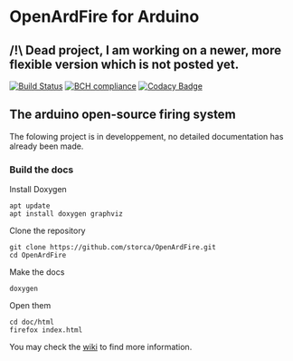 # OpenArdFire for Arduino
## /!\ Dead project, I am working on a newer, more flexible version which is not posted yet.
[![Build Status](https://travis-ci.org/storca/OpenArdFire.svg?branch=master)](https://travis-ci.org/storca/OpenArdFire)
[![BCH compliance](https://bettercodehub.com/edge/badge/storca/OpenArdFire?branch=master)](https://bettercodehub.com/)
[![Codacy Badge](https://api.codacy.com/project/badge/Grade/93f7341e32a84d35a39ddd1e05ffd78e)](https://www.codacy.com/app/storca/OpenArdFire?utm_source=github.com&amp;utm_medium=referral&amp;utm_content=storca/OpenArdFire&amp;utm_campaign=Badge_Grade)

## The arduino open-source firing system

The folowing project is in developpement, no detailed documentation has already been made.

### Build the docs

Install Doxygen

    apt update
    apt install doxygen graphviz

Clone the repository

    git clone https://github.com/storca/OpenArdFire.git
    cd OpenArdFire

Make the docs

    doxygen

Open them

    cd doc/html
    firefox index.html 
    

You may check the [wiki](https://github.com/storca/OpenArdFire/wiki) to find more information.
